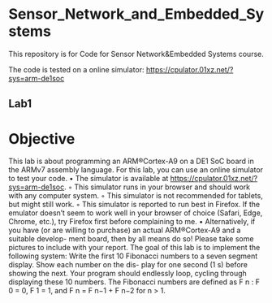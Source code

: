 # Sensor_Network_and_Embedded_Systems

This repository is for Code for Sensor Network&Embedded Systems course.

The code is tested on a online simulator: https://cpulator.01xz.net/?sys=arm-de1soc

## Lab1

# Objective

This lab is about programming an ARM®Cortex-A9 on a DE1 SoC board in the ARMv7 assembly language. For
this lab, you can use an online simulator to test your code.
• The simulator is available at https://cpulator.01xz.net/?sys=arm-de1soc.
◦ This simulator runs in your browser and should work with any computer system.
◦ This simulator is not recommended for tablets, but might still work.
◦ This simulator is reported to run best in Firefox. If the emulator doesn’t seem to work well in your
browser of choice (Safari, Edge, Chrome, etc.), try Firefox first before complaining to me.
• Alternatively, if you have (or are willing to purchase) an actual ARM®Cortex-A9 and a suitable develop-
ment board, then by all means do so! Please take some pictures to include with your report.
The goal of this lab is to implement the following system:
Write the first 10 Fibonacci numbers to a seven segment display. Show each number on the dis-
play for one second (1 s) before showing the next. Your program should endlessly loop, cycling
through displaying these 10 numbers.
The Fibonacci numbers are defined as F n :
F 0 = 0, F 1 = 1, and F n = F n−1 + F n−2 for n > 1.
